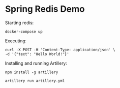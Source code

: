 # Spring Redis Demo

Starting redis:

```shell
docker-compose up
```

Executing:

```shell
curl -X POST -H 'Content-Type: application/json' \
-d '{"text": "Hello World!"}'
```

Installing and running Artillery:

```shell
npm install -g artillery

artillery run artillery.yml
```